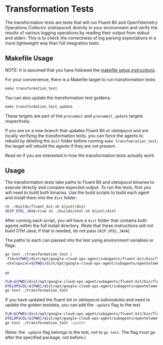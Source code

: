 # Transformation Tests

The transformation tests are tests that will run Fluent Bit and OpenTelemetry Operations Collector (otelopscol) directly in your environment and verify the results of various logging operations by reading their output from stdout and stderr. This is to check the correctness of log parsing expectations in a more lightweight way than full integration tests.

## Makefile Usage

NOTE: It is assumed that you have followed the [makefile setup instructions](./makefile.md#usage).

For your convenience, there is a Makefile target to run transformation tests:
```bash
make transformation_test
```
You can also update the transformation test goldens:
```bash
make transformation_test_update
```
These targets are part of the `precommit` and `precommit_update` targets respectively.

If you are on a new branch that updates Fluent Bit or otelopscol and are locally verifying the transformation tests, you can force the agents to rebuild by deleting the `dist` folder before running `make transfomration_test`; the target will rebuild the agents if they are not present.

Read on if you are interested in how the transformation tests actually work.

## Usage

The transformation tests take paths to Fluent Bit and otelopscol binaries to execute directly and compare expected output. To run the tests, first you will need to build both binaries. Use the build scripts to build each agent and install them into the `dist` folder:
```bash
sh ./builds/fluent_bit.sh $(pwd)/dist
SKIP_OTEL_JAVA=true sh ./builds/otel.sh $(pwd)/dist
```
After running each script, you will have a `dist` folder that contains both agents within the full install directory. (Note that these instructions will not build OTel Java; if that is needed, do not pass `SKIP_OTEL_JAVA`).

The paths to each can passed into the test using environment variables or flags.
```bash
go test ./transformation_test \
-flb=${PWD}/dist/opt/google-cloud-ops-agent/subagents/fluent-bit/bin/fluent-bit \
-otelopscol=${PWD}/dist/opt/google-cloud-ops-agent/subagents/opentelemetry-collector/otelopscol
```
or
```bash
FLB=${PWD}/dist/opt/google-cloud-ops-agent/subagents/fluent-bit/bin/fluent-bit \
OTELOPSCOL=${PWD}/dist/opt/google-cloud-ops-agent/subagents/opentelemetry-collector/otelopscol \
go test ./transformation_test
```

If you have updated the fluent-bit or otelopscol submodules and need to update the golden testdata, you can add the `-update` flag to the test.
```bash
FLB=${PWD}/dist/opt/google-cloud-ops-agent/subagents/fluent-bit/bin/fluent-bit \
OTELOPSCOL=${PWD}/dist/opt/google-cloud-ops-agent/subagents/opentelemetry-collector/otelopscol \
go test ./transformation_test -update
```
(Note: the `-update` flag belongs to the test, not to `go test`. The flag must go after the specified package, not before.)
